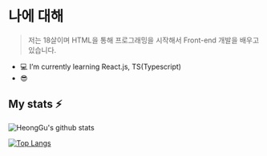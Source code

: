 # 나에 대해

> 저는 18살이며 HTML을 통해 프로그래밍을 시작해서 Front-end 개발을 배우고있습니다.
- 💻  I’m currently learning React.js, TS(Typescript)
- 😎  

## My stats ⚡
![HeongGu's github stats](https://github-readme-stats.vercel.app/api?username=HyeongGu0401&show_icons=true&theme=solarized-light)


[![Top Langs](https://github-readme-stats.vercel.app/api/top-langs/?username=HyeongGu0401&layout=compact)](https://github.com/HyeongGu0401/github-readme-stats)
